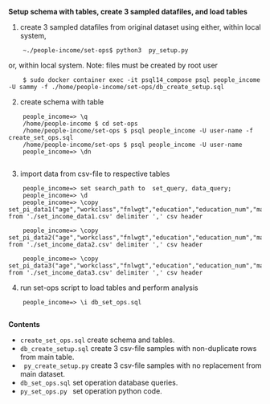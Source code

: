 **Setup schema with tables, create 3 sampled datafiles, and load tables** 

1. create 3 sampled datafiles from original dataset using either, within local system,
    
```
    ~./people-income/set-ops$ python3  py_setup.py

```

   or, within local system. Note: files must be created by root user

```
    $ sudo docker container exec -it psql14_compose psql people_income -U sammy -f ./home/people-income/set-ops/db_create_setup.sql

```

2. create schema with table
``` 
    people_income=> \q
    /home/people-income $ cd set-ops
    /home/people-income/set-ops $ psql people_income -U user-name -f  create_set_ops.sql
    /home/people-income/set-ops $ psql people_income -U user-name
    people_income=> \dn
    
```


3. import data from csv-file to respective tables 
```
    people_income=> set search_path to  set_query, data_query;
    people_income=> \d
    people_income=> \copy  set_pi_data1("age","workclass","fnlwgt","education","education_num","marital_status","occupation","relationship","sex","capital_gain","capital_loss","hours_per_week","native_country","income") from './set_income_data1.csv' delimiter ',' csv header

    people_income=> \copy  set_pi_data2("age","workclass","fnlwgt","education","education_num","marital_status","occupation","relationship","sex","capital_gain","capital_loss","hours_per_week","native_country","income") from './set_income_data2.csv' delimiter ',' csv header

    people_income=> \copy  set_pi_data3("age","workclass","fnlwgt","education","education_num","marital_status","occupation","relationship","sex","capital_gain","capital_loss","hours_per_week","native_country","income") from './set_income_data3.csv' delimiter ',' csv header

``` 

4. run set-ops script to load tables and perform analysis

``` 
    people_income=> \i db_set_ops.sql
    
```

**Contents** 

- ```create_set_ops.sql``` create schema and tables.
- ```db_create_setup.sql``` create 3 csv-file samples with non-duplicate rows from main table.
- ``` py_create_setup.py``` create 3 csv-file samples with no replacement from main dataset.
- ```db_set_ops.sql``` set operation database queries.
- ```py_set_ops.py ```  set operation python code.

